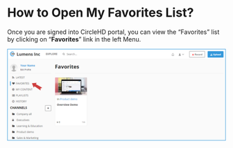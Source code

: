 # How to Open My Favorites List?

Once you are signed into CircleHD portal, you can view the “Favorites” list by clicking on “**Favorites**” link in the left Menu.

![](../.gitbook/assets/help_favorite_open.png)

